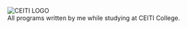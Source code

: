 ![CEITI LOGO](https://ceiti.md/wp-content/uploads/2017/02/logo_light-1.png)    
All programs written by me while studying at CEITI College.
